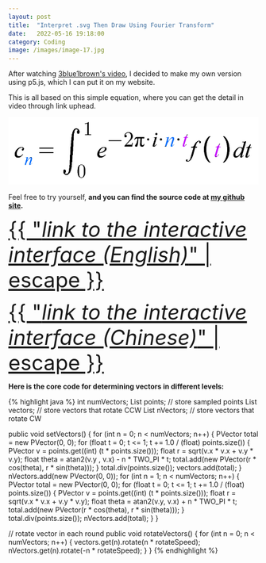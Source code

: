```yaml
---
layout: post
title:  "Interpret .svg Then Draw Using Fourier Transform"
date:   2022-05-16 19:18:00
category: Coding
image: /images/image-17.jpg
---
```


After watching [3blue1brown's video](https://www.youtube.com/watch?v=r6sGWTCMz2k), I decided to make my own version using p5.js, which I can put it on my website.

This is all based on this simple equation, where you can get the detail in video through link uphead.

![equation](/post-images/Fourier-Drawing/equation1.png)

Feel free to try yourself, **and you can find the source 
code at [my github site](https://github.com/zhuyuezx/Processing_Tutorial/tree/master/src/main/java/P5_JS%20project/Fourier_drawing).**

<a class="js_code_link" href="/js_code/Fourier_drawing_English/index.html" style="font-size:300%">{{ "*link to the interactive interface (English)*" | escape }}</a>

<a class="js_code_link" href="/js_code/Fourier_drawing_Chinese/index.html" style="font-size:300%">{{ "*link to the interactive interface (Chinese)*" | escape }}</a>

**Here is the core code for determining vectors in different levels:**

{% highlight java %}
int numVectors;
List<PVector> points; // store sampled points
List<PVector> vectors; // store vectors that rotate CCW
List<PVector> nVectors; // store vectors that rotate CW

public void setVectors() {
    for (int n = 0; n < numVectors; n++) {
        PVector total = new PVector(0, 0);
        for (float t = 0; t <= 1; t += 1.0 / (float) points.size()) {
            PVector v = points.get((int) (t * points.size()));
            float r = sqrt(v.x * v.x + v.y * v.y);
            float theta = atan2(v.y , v.x) - n * TWO_PI * t;
            total.add(new PVector(r * cos(theta), r * sin(theta)));
        }
        total.div(points.size());
        vectors.add(total);
    }
    nVectors.add(new PVector(0, 0));
    for (int n = 1; n < numVectors; n++) {
        PVector total = new PVector(0, 0);
        for (float t = 0; t <= 1; t += 1.0 / (float) points.size()) {
            PVector v = points.get((int) (t * points.size()));
            float r = sqrt(v.x * v.x + v.y * v.y);
            float theta = atan2(v.y, v.x) + n * TWO_PI * t;
            total.add(new PVector(r * cos(theta), r * sin(theta)));
        }
        total.div(points.size());
        nVectors.add(total);
    }
}

// rotate vector in each round
public void rotateVectors() {
    for (int n = 0; n < numVectors; n++) {
        vectors.get(n).rotate(n * rotateSpeed);
        nVectors.get(n).rotate(-n * rotateSpeed);
    }
}
{% endhighlight %}
